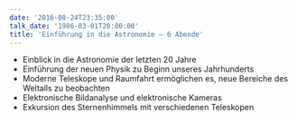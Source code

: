 ```yaml
---
date: '2016-08-24T23:35:00'
talk_date: '1986-03-01T20:00:00'
title: 'Einführung in die Astronomie – 6 Abende'
---
```

- Einblick in die Astronomie der letzten 20 Jahre
- Einführung der neuen Physik zu Beginn unseres Jahrhunderts
- Moderne Teleskope und Raumfahrt ermöglichen es, neue Bereiche des Weltalls zu beobachten
- Elektronische Bildanalyse und elektronische Kameras
- Exkursion des Sternenhimmels mit verschiedenen Teleskopen